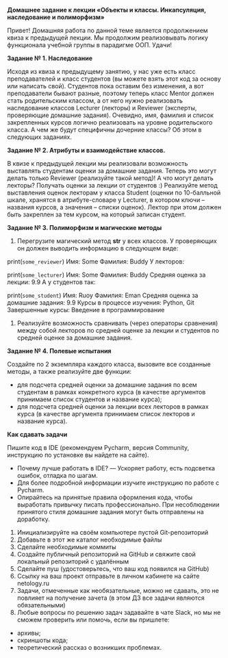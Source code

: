 **Домашнее задание к лекции «Объекты и классы. Инкапсуляция, наследование и полиморфизм»**

Привет! Домашняя работа по данной теме является продолжением квиза к предыдущей лекции. Мы продолжим реализовывать логику функционала учебной группы в парадигме ООП. Удачи!

**Задание № 1. Наследование**

Исходя из квиза к предыдущему занятию, у нас уже есть класс преподавателей и класс студентов (вы можете взять этот код за основу или написать свой). Студентов пока оставим без изменения, а вот преподаватели бывают разные, поэтому теперь класс Mentor должен стать родительским классом, а от него нужно реализовать наследование классов Lecturer (лекторы) и Reviewer (эксперты, проверяющие домашние задания). Очевидно, имя, фамилия и список закрепленных курсов логично реализовать на уровне родительского класса. А чем же будут специфичны дочерние классы? Об этом в следующих заданиях.

**Задание № 2. Атрибуты и взаимодействие классов.**

В квизе к предыдущей лекции мы реализовали возможность выставлять студентам оценки за домашние задания. Теперь это могут делать только Reviewer (реализуйте такой метод)! А что могут делать лекторы? Получать оценки за лекции от студентов :) Реализуйте метод выставления оценок лекторам у класса Student (оценки по 10-балльной шкале, хранятся в атрибуте-словаре у Lecturer, в котором ключи – названия курсов, а значения – списки оценок). Лектор при этом должен быть закреплен за тем курсом, на который записан студент.

**Задание № 3. Полиморфизм и магические методы**

1. Перегрузите магический метод __str__ у всех классов.
У проверяющих он должен выводить информацию в следующем виде:

print(`some_reviewer`)
Имя: Some
Фамилия: Buddy
У лекторов:

print(`some_lecturer`)
Имя: Some
Фамилия: Buddy
Средняя оценка за лекции: 9.9
А у студентов так:

print(`some_student`)
Имя: Ruoy
Фамилия: Eman
Средняя оценка за домашние задания: 9.9
Курсы в процессе изучения: Python, Git
Завершенные курсы: Введение в программирование
1. Реализуйте возможность сравнивать (через операторы сравнения) между собой лекторов по средней оценке за лекции и студентов по средней оценке за домашние задания.

**Задание № 4. Полевые испытания**

Создайте по 2 экземпляра каждого класса, вызовите все созданные методы, а также реализуйте две функции:

* для подсчета средней оценки за домашние задания по всем студентам в рамках конкретного курса (в качестве аргументов принимаем список студентов и название курса);
* для подсчета средней оценки за лекции всех лекторов в рамках курса (в качестве аргумента принимаем список лекторов и название курса).

**Как сдавать задачи**

Пишите код в IDE (рекомендуем Pycharm, версия Community, инструкцию по установке вы найдете на сайте).

* Почему лучше работать в IDE? — Ускоряет работу, есть подсветка ошибок, отладка по шагам.
* Для более подробной информации изучите инструкцию по работе с Pycharm.
* Опирайтесь на принятые правила оформления кода, чтобы выработать привычку писать профессионально. При несоблюдении принятого стиля домашние задания могут быть отправлены на доработку.
1. Инициализируйте на своём компьютере пустой Git-репозиторий
2. Добавьте в этот же каталог необходимые файлы
3. Сделайте необходимые коммиты
4. Создайте публичный репозиторий на GitHub и свяжите свой локальный репозиторий с удалённым
5. Сделайте пуш (удостоверьтесь, что ваш код появился на GitHub)
6. Ссылку на ваш проект отправьте в личном кабинете на сайте netology.ru
7. Задачи, отмеченные как необязательные, можно не сдавать, это не повлияет на получение зачета (в этом ДЗ все задачи являются обязательными)
8. Любые вопросы по решению задач задавайте в чате Slack, но мы не сможем проверить или помочь, если вы пришлете:
* архивы;
* скриншоты кода;
* теоретический рассказ о возникших проблемах.
